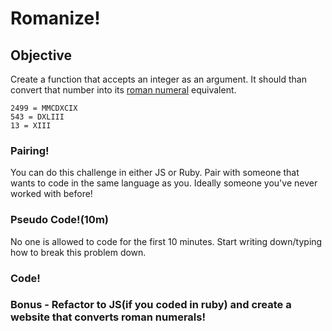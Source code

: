 # Romanize!

## Objective
Create a function that accepts an integer as an argument. It should than convert that number into its [roman numeral](https://en.wikipedia.org/wiki/Roman_numerals) equivalent.

```
2499 = MMCDXCIX
543 = DXLIII
13 = XIII
```

### Pairing!
You can do this challenge in either JS or Ruby. Pair with someone that wants to code in the same language as you. Ideally someone you've never worked with before!

### Pseudo Code!(10m)
No one is allowed to code for the first 10 minutes. Start writing down/typing how to break this problem down.

### Code!

### Bonus - Refactor to JS(if you coded in ruby) and create a website that converts roman numerals!
